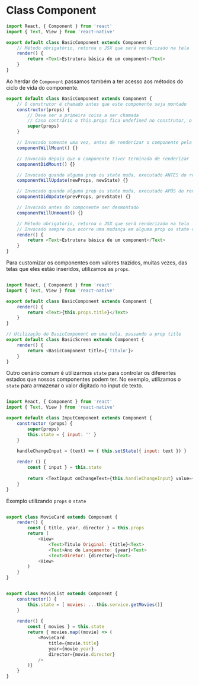 
# Class Component

```js
import React, { Component } from 'react'
import { Text, View } from 'react-native'

export default class BasicComponent extends Component {
    // Método obrigatório, retorna o JSX que será renderizado na tela
    render() {
        return <Text>Estrutura básica de um component</Text>
    }
}
```

Ao herdar de `Component` passamos também a ter acesso aos métodos do ciclo de vida do componente.
```js
export default class BasicComponent extends Component {
    // O construtor é chamado antes que este componente seja montado
    constructor(props) {
        // Deve ser a primeira coisa a ser chamada
        // Caso contrário o this.props fica undefined no construtor, o que pode gerar bugs
        super(props)
    }

    // Invocado somente uma vez, antes de renderizar o componente pela primeira vez
    componentWillMount() {}

    // Invocado depois que o componente tiver terminado de renderizar
    componentDidMount() {}

    // Invocado quando alguma prop ou state muda, executado ANTES do render
    componentWillUpdate(newProps, newState) {}

    // Invocado quando alguma prop ou state muda, executado APÓS do render
    componentDidUpdate(prevProps, prevState) {}

    // Invocado antes do componente ser desmontado
    componentWillUnmount() {}

    // Método obrigatório, retorna o JSX que será renderizado na tela
    // Invocado sempre que ocorre uma mudança em alguma prop ou state do componente
    render() {
        return <Text>Estrutura básica de um component</Text>
    }
}
```

Para customizar os componentes com valores trazidos, muitas vezes, das telas que eles estão inseridos, utilizamos as `props`.

```js

import React, { Component } from 'react'
import { Text, View } from 'react-native'

export default class BasicComponent extends Component {
    render() {
        return <Text>{this.props.title}</Text>
    }
}

// Utilização do BasicComponent em uma tela, passando a prop title
export default class BasicScreen extends Component {
    render() {
        return <BasicComponent title={'Título'}>
    }
}
```

Outro cenário comum é utilizarmos `state` para controlar os diferentes estados que nossos componentes podem ter. No exemplo, utilizamos o `state` para armazenar o valor digitado no input de texto.

```js

import React, { Component } from 'react'
import { Text, View } from 'react-native'

export default class InputComponent extends Component {
	constructor (props) { 
		super(props) 
		this.state = { input: '' } 
	}
	
	handleChangeInput = (text) => { this.setState({ input: text }) }

	render () {
		const { input } = this.state
		
		return <TextInput onChangeText={this.handleChangeInput} value={input}/>
	}
}
```

Exemplo utilizando  `props` e `state`

```js

export class MovieCard extends Component {
    render() {
	    const { title, year, director } = this.props
        return (
			<View>
				<Text>Titulo Original: {title}<Text>
				<Text>Ano de Lançamento: {year}<Text>
				<Text>Diretor: {director}<Text>
			<View>
		)       
    }
}

```

```js

export class MovieList extends Component {
    constructor() {
        this.state = [ movies: ...this.service.getMovies()]
    }
    
    render() {
	    const { movies } = this.state
        return { movies.map((movie) => (
	        <MovieCard
				title={movie.title}
				year={movie.year}
				director={movie.director}
			/>
        )}
    }
}

```
